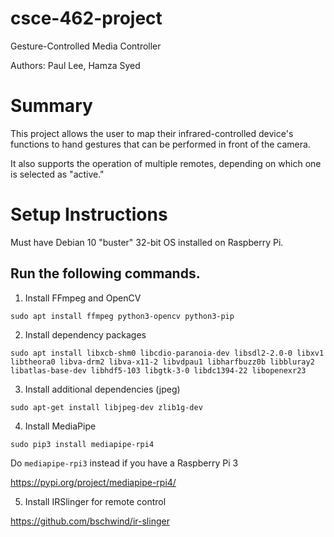 # csce-462-project

Gesture-Controlled Media Controller

Authors: Paul Lee, Hamza Syed

# Summary

This project allows the user to map their infrared-controlled device's functions to hand gestures that can be performed in front of the camera.

It also supports the operation of multiple remotes, depending on which one is selected as "active."

# Setup Instructions
Must have Debian 10 "buster" 32-bit OS installed on Raspberry Pi.

## Run the following commands.
1. Install FFmpeg and OpenCV

```sudo apt install ffmpeg python3-opencv python3-pip```

2. Install dependency packages

```sudo apt install libxcb-shm0 libcdio-paranoia-dev libsdl2-2.0-0 libxv1  libtheora0 libva-drm2 libva-x11-2 libvdpau1 libharfbuzz0b libbluray2 libatlas-base-dev libhdf5-103 libgtk-3-0 libdc1394-22 libopenexr23```

3. Install additional dependencies (jpeg)

```sudo apt-get install libjpeg-dev zlib1g-dev```

4. Install MediaPipe

```sudo pip3 install mediapipe-rpi4```

Do `mediapipe-rpi3` instead if you have a Raspberry Pi 3

https://pypi.org/project/mediapipe-rpi4/

5. Install IRSlinger for remote control

https://github.com/bschwind/ir-slinger